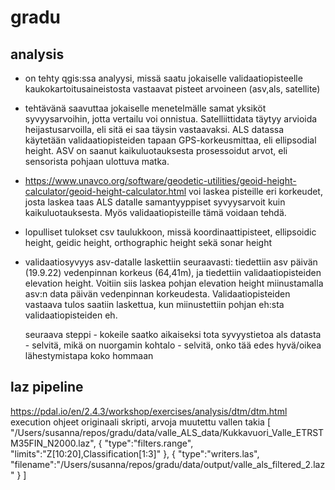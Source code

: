 # gradu

## analysis
- on tehty qgis:ssa analyysi, missä saatu jokaiselle validaatiopisteelle kaukokartoitusaineistosta vastaavat pisteet arvoineen (asv,als, satellite)
- tehtävänä saavuttaa jokaiselle menetelmälle samat yksiköt syvyysarvoihin, jotta vertailu voi onnistua. Satelliittidata täytyy arvioida heijastusarvoilla, eli sitä ei saa täysin vastaavaksi. ALS datassa käytetään validaatiopisteiden tapaan GPS-korkeusmittaa, eli ellipsodial height. ASV on saanut kaikuluotauksesta prosessoidut arvot, eli sensorista pohjaan ulottuva matka. 
- https://www.unavco.org/software/geodetic-utilities/geoid-height-calculator/geoid-height-calculator.html voi laskea pisteille eri korkeudet, josta laskea taas ALS datalle samantyyppiset syvyysarvoit kuin kaikuluotauksesta. Myös validaatiopisteille tämä voidaan tehdä.
- lopulliset tulokset csv taulukkoon, missä koordinaattipisteet, ellipsoidic height, geidic height, orthographic height sekä sonar height

- validaatiosyvyys asv-datalle laskettiin seuraavasti:
  tiedettiin asv päivän (19.9.22) vedenpinnan korkeus (64,41m), ja tiedettiin validaatiopisteiden elevation height. Voitiin siis laskea pohjan elevation height miinustamalla asv:n data päivän vedenpinnan korkeudesta. Validaatiopisteiden vastaava tulos saatiin laskettua, kun miinustettiin pohjan eh:sta validaatiopisteiden eh.

  seuraava steppi - kokeile saatko aikaiseksi tota syvyystietoa als datasta - selvitä, mikä on nuorgamin kohtalo - selvitä, onko tää edes hyvä/oikea lähestymistapa koko hommaan


## laz pipeline
https://pdal.io/en/2.4.3/workshop/exercises/analysis/dtm/dtm.html execution ohjeet
originaali skripti, arvoja muutettu vallen takia
[
    "/Users/susanna/repos/gradu/data/valle_ALS_data/Kukkavuori_Valle_ETRSTM35FIN_N2000.laz",
    {
        "type":"filters.range",
        "limits":"Z[10:20],Classification[1:3]"
    },
    {
        "type":"writers.las",
        "filename":"/Users/susanna/repos/gradu/data/output/valle_als_filtered_2.laz"
    }
]
